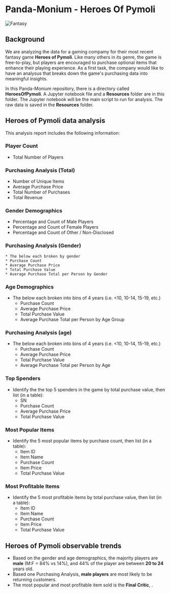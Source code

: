 # Panda-Monium - Heroes Of Pymoli

![Fantasy](Images/Fantasy.png)

## Background

We are analyzing the data for a gaming compamy for their most recent fantasy game **Heroes of Pymoli**.  Like many others in its genre, the game is free-to-play, but players are encouraged to purchase optional items that enhance their playing experience. As a first task, the company would like to have an analysus that breaks down the game's purchasing data into meaningful insights.

In this Panda-Monium repository, there is a directory called **HeroesOfPymoli**. A Jupyter notebook file and a **Resources** folder are in this folder. The Jupyter notebook will be the main script to run for analysis. The raw data is saved in the **Resources** folder.


## Heroes of Pymoli data analysis

This analysis report includes the following information:

### Player Count

* Total Number of Players

### Purchasing Analysis (Total)

* Number of Unique Items
* Average Purchase Price
* Total Number of Purchases
* Total Revenue

### Gender Demographics

* Percentage and Count of Male Players
* Percentage and Count of Female Players
* Percentage and Count of Other / Non-Disclosed

### Purchasing Analysis (Gender)

    * The below each broken by gender
    * Purchase Count
    * Average Purchase Price
    * Total Purchase Value
    * Average Purchase Total per Person by Gender

### Age Demographics

* The below each broken into bins of 4 years (i.e. &lt;10, 10-14, 15-19, etc.)
    * Purchase Count
    * Average Purchase Price
    * Total Purchase Value
    * Average Purchase Total per Person by Age Group

### Purchasing Analysis (age)

* The below each broken into bins of 4 years (i.e. &lt;10, 10-14, 15-19, etc.)
    * Purchase Count
    * Average Purchase Price
    * Total Purchase Value
    * Average Purchase Total per Person by Age

### Top Spenders

* Identify the the top 5 spenders in the game by total purchase value, then list (in a table):
    * SN
    * Purchase Count
    * Average Purchase Price
    * Total Purchase Value

### Most Popular Items

* Identify the 5 most popular items by purchase count, then list (in a table):
    * Item ID
    * Item Name
    * Purchase Count
    * Item Price
    * Total Purchase Value

### Most Profitable Items

* Identify the 5 most profitable items by total purchase value, then list (in a table):
    * Item ID
    * Item Name
    * Purchase Count
    * Item Price
    * Total Purchase Value

## Heroes of Pymoli observable trends

* Based on the gender and age demographics, the majority players are **male** (M:F = 84% vs 14%), and 44% of the player are between **20 to 24** years old.
* Based one Purchasing Analysis, **male players** are most likely to be returning customers.
* The most popular and most profitable item sold is the **Final Critic**, . 
    

